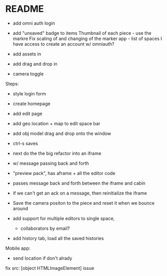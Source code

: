# README

- add omni auth login

- add "unsaved" badge to items
Thumbnail of each piece - use the markre
Fix scaling of and changing of the marker
app - list of spaces I have access to
create an account w/ omniauth?
- add assets in
- add drag and drop in
- camera toggle

Steps:
- style login form
- create homepage
- add edit page
- add geo location + map to edit space bar


- add obj model drag and drop onto the window

- ctrl-s saves


- next do the the big refactor into an iframe
- w/ message passing back and forth
- "preview pack", has aframe + all the editor code
- passes message back and forth between the iframe and cabin
- if we can't get an ack on a message, then reinitialize the iframe

- Save the camera positon to the piece and reset it when we bounce around

- add support for multiple editors to single space,
   - collaborators by email?

- add history tab, load all the saved histories

Mobile app:

- send location if don't alrady


fix src: [object HTMLImageElement] issue